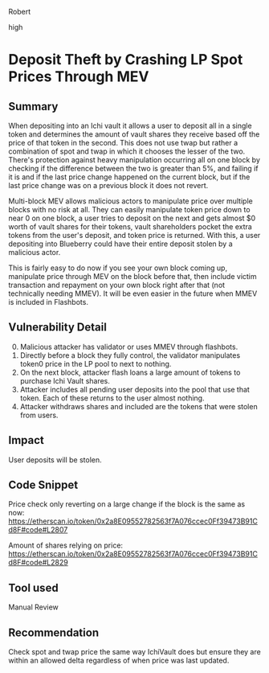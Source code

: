 Robert

high

# Deposit Theft by Crashing LP Spot Prices Through MEV

## Summary
When depositing into an Ichi vault it allows a user to deposit all in a single token and determines the amount of vault shares they receive based off the price of that token in the second. This does not use twap but rather a combination of spot and twap in which it chooses the lesser of the two. There's protection against heavy manipulation occurring all on one block by checking if the difference between the two is greater than 5%, and failing if it is and if the last price change happened on the current block, but if the last price change was on a previous block it does not revert.

Multi-block MEV allows malicious actors to manipulate price over multiple blocks with no risk at all. They can easily manipulate token price down to near 0 on one block, a user tries to deposit on the next and gets almost $0 worth of vault shares for their tokens, vault shareholders pocket the extra tokens from the user's deposit, and token price is returned. With this, a user depositing into Blueberry could have their entire deposit stolen by a malicious actor. 

This is fairly easy to do now if you see your own block coming up, manipulate price through MEV on the block before that, then include victim transaction and repayment on your own block right after that (not technically needing MMEV). It will be even easier in the future when MMEV is included in Flashbots.

## Vulnerability Detail
0. Malicious attacker has validator or uses MMEV through flashbots.
1. Directly before a block they fully control, the validator manipulates token0 price in the LP pool to next to nothing.
2. On the next block, attacker flash loans a large amount of tokens to purchase Ichi Vault shares.
3. Attacker includes all pending user deposits into the pool that use that token. Each of these returns to the user almost nothing.
4. Attacker withdraws shares and included are the tokens that were stolen from users.

## Impact
User deposits will be stolen.

## Code Snippet
Price check only reverting on a large change if the block is the same as now:
https://etherscan.io/token/0x2a8E09552782563f7A076ccec0Ff39473B91Cd8F#code#L2807

Amount of shares relying on price:
https://etherscan.io/token/0x2a8E09552782563f7A076ccec0Ff39473B91Cd8F#code#L2829

## Tool used
Manual Review

## Recommendation
Check spot and twap price the same way IchiVault does but ensure they are within an allowed delta regardless of when price was last updated.
